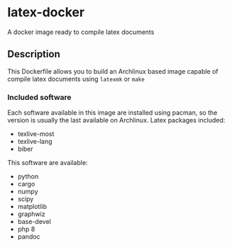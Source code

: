 # latex-docker
A docker image ready to compile latex documents

## Description

This Dockerfile allows you to build an Archlinux based image
capable of compile latex documents using ```latexmk``` or ```make```

### Included software
Each software available in this image are installed using pacman, so 
the version is usually the last available on Archlinux.
Latex packages included:
- texlive-most
- texlive-lang
- biber

This software are available:
- python 
- cargo  
- numpy
- scipy
- matplotlib
- graphwiz
- base-devel
- php 8
- pandoc

